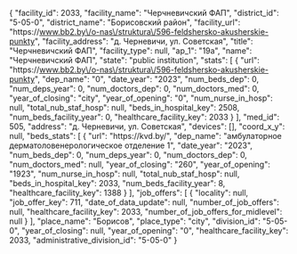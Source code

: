 {
    "facility_id": 2033,
    "facility_name": "Черчневичский ФАП",
    "district_id": "5-05-0",
    "district_name": "Борисовский район",
    "facility_url": "https:\/\/www.bb2.by\/o-nas\/struktura\/596-feldshersko-akusherskie-punkty",
    "facility_address": "д. Черневичи, ул. Советская",
    "title": "Черчневичский ФАП",
    "facility_type": null,
    "ap_1": "19а",
    "name": "Черчневичский ФАП",
    "state": "public institution",
    "stats": [
        {
            "url": "https:\/\/www.bb2.by\/o-nas\/struktura\/596-feldshersko-akusherskie-punkty",
            "dep_name": "0",
            "date_year": "2023",
            "num_beds_dep": 0,
            "num_deps_year": 0,
            "num_doctors_dep": 0,
            "num_doctors_med": 0,
            "year_of_closing": "city",
            "year_of_opening": "0",
            "num_nurse_in_hosp": null,
            "total_nub_staf_hosp": null,
            "beds_in_hospital_key": 2508,
            "num_beds_facility_year": 0,
            "healthcare_facility_key": 2033
        }
    ],
    "med_id": 505,
    "address": "д. Черневичи, ул. Советская",
    "devices": [],
    "coord_x_y": null,
    "beds_stats": [
        {
            "url": "https:\/\/kvd.by\/",
            "dep_name": "амбулаторное дерматоловенерологическое отделение 1",
            "date_year": "2023",
            "num_beds_dep": 0,
            "num_deps_year": 0,
            "num_doctors_dep": 0,
            "num_doctors_med": null,
            "year_of_closing": "260",
            "year_of_opening": "1923",
            "num_nurse_in_hosp": null,
            "total_nub_staf_hosp": null,
            "beds_in_hospital_key": 2033,
            "num_beds_facility_year": 8,
            "healthcare_facility_key": 1388
        }
    ],
    "job_offers": [
        {
            "locality": null,
            "job_offer_key": 711,
            "date_of_data_update": null,
            "number_of_job_offers": null,
            "healthcare_facility_key": 2033,
            "number_of_job_offers_for_midlevel": null
        }
    ],
    "place_name": "Борисов",
    "place_type": "city",
    "division_id": "5-05-0",
    "year_of_closing": null,
    "year_of_opening": "0",
    "healthcare_facility_key": 2033,
    "administrative_division_id": "5-05-0"
}